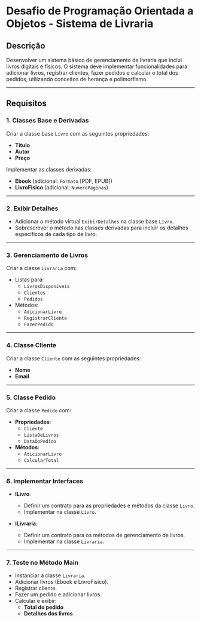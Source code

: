 # Desafio de Programação Orientada a Objetos - Sistema de Livraria

## Descrição
Desenvolver um sistema básico de gerenciamento de livraria que inclui livros digitais e físicos. O sistema deve implementar funcionalidades para adicionar livros, registrar clientes, fazer pedidos e calcular o total dos pedidos, utilizando conceitos de herança e polimorfismo.

---

## Requisitos

### 1. **Classes Base e Derivadas**

Criar a classe base `Livro` com as seguintes propriedades:
- **Título**
- **Autor**
- **Preço**

Implementar as classes derivadas:
- **Ebook** (adicional: `Formato` [PDF, EPUB])
- **LivroFisico** (adicional: `NumeroPaginas`)

---

### 2. **Exibir Detalhes**

- Adicionar o método virtual `ExibirDetalhes` na classe base `Livro`.
- Sobrescrever o método nas classes derivadas para incluir os detalhes específicos de cada tipo de livro.

---

### 3. **Gerenciamento de Livros**

Criar a classe `Livraria` com:
- Listas para:
  - `LivrosDisponiveis`
  - `Clientes`
  - `Pedidos`
- Métodos:
  - `AdicionarLivro`
  - `RegistrarCliente`
  - `FazerPedido`

---

### 4. **Classe Cliente**

Criar a classe `Cliente` com as seguintes propriedades:
- **Nome**
- **Email**

---

### 5. **Classe Pedido**

Criar a classe `Pedido` com:
- **Propriedades**:
  - `Cliente`
  - `ListaDeLivros`
  - `DataDoPedido`
- **Métodos**:
  - `AdicionarLivro`
  - `CalcularTotal`

---

### 6. **Implementar Interfaces**

- **ILivro**:
  - Definir um contrato para as propriedades e métodos da classe `Livro`.
  - Implementar na classe `Livro`.
  
- **ILivraria**:
  - Definir um contrato para os métodos de gerenciamento de livros.
  - Implementar na classe `Livraria`.

---

### 7. **Teste no Método Main**

- Instanciar a classe `Livraria`.
- Adicionar livros (Ebook e LivroFisico).
- Registrar cliente.
- Fazer um pedido e adicionar livros.
- Calcular e exibir:
  - **Total do pedido**
  - **Detalhes dos livros**
